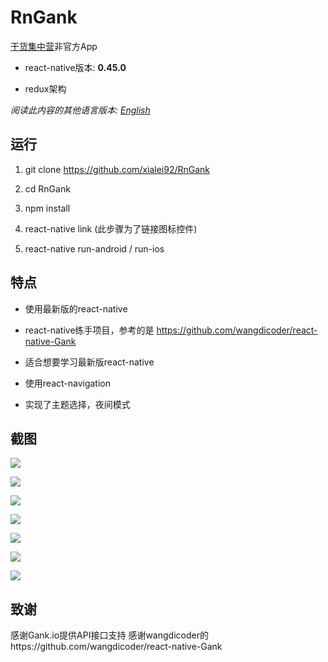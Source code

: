 # RnGank

[干货集中营](http://gank.io)非官方App

- react-native版本: **0.45.0**

- redux架构

*阅读此内容的其他语言版本: [English](https://github.com/wangdicoder/react-native-Gank/blob/master/README.md)*

## 运行

1. git clone https://github.com/xialei92/RnGank

2. cd RnGank

3. npm install

4. react-native link (此步骤为了链接图标控件)

5. react-native run-android / run-ios

## 特点

- 使用最新版的react-native

- react-native练手项目，参考的是 https://github.com/wangdicoder/react-native-Gank

- 适合想要学习最新版react-native

- 使用react-navigation

- 实现了主题选择，夜间模式

## 截图

![](https://github.com/xialei92/RnGank/assets/screenShot/home.png)

![](https://github.com/xialei92/RnGank/assets/screenShot/discover.png)

![](https://github.com/xialei92/RnGank/assets/screenShot/mine.png)

![](https://github.com/xialei92/RnGank/assets/screenShot/girls.png)

![](https://github.com/xialei92/RnGank/assets/screenShot/theme.png)

![](https://github.com/xialei92/RnGank/assets/screenShot/webview.png)

![](https://github.com/xialei92/RnGank/assets/screenShot/share.png)
## 致谢

感谢Gank.io提供API接口支持
感谢wangdicoder的https://github.com/wangdicoder/react-native-Gank
